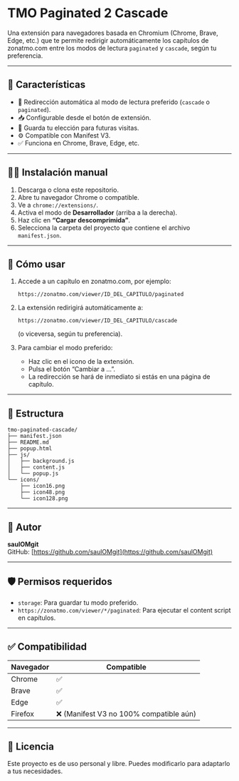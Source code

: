 
# TMO Paginated 2 Cascade

Una extensión para navegadores basada en Chromium (Chrome, Brave, Edge, etc.) que te permite redirigir automáticamente los capítulos de zonatmo.com entre los modos de lectura `paginated` y `cascade`, según tu preferencia.

---

## 📌 Características

- 🔁 Redirección automática al modo de lectura preferido (`cascade` o `paginated`).
- 📥 Configurable desde el botón de extensión.
- 💾 Guarda tu elección para futuras visitas.
- ⚙️ Compatible con Manifest V3.
- ✅ Funciona en Chrome, Brave, Edge, etc.

---

## 🧑‍💻 Instalación manual

1. Descarga o clona este repositorio.
2. Abre tu navegador Chrome o compatible.
3. Ve a `chrome://extensions/`.
4. Activa el modo de **Desarrollador** (arriba a la derecha).
5. Haz clic en **“Cargar descomprimida”**.
6. Selecciona la carpeta del proyecto que contiene el archivo `manifest.json`.

---

## 🧭 Cómo usar

1. Accede a un capítulo en zonatmo.com, por ejemplo:
   ```
   https://zonatmo.com/viewer/ID_DEL_CAPITULO/paginated
   ```
2. La extensión redirigirá automáticamente a:
   ```
   https://zonatmo.com/viewer/ID_DEL_CAPITULO/cascade
   ```
   (o viceversa, según tu preferencia).

3. Para cambiar el modo preferido:
   - Haz clic en el icono de la extensión.
   - Pulsa el botón “Cambiar a ...”.
   - La redirección se hará de inmediato si estás en una página de capítulo.

---

## 📁 Estructura

```
tmo-paginated-cascade/
├── manifest.json
├── README.md
├── popup.html
├── js/
│   ├── background.js
│   ├── content.js
│   └── popup.js
└── icons/
    ├── icon16.png
    ├── icon48.png
    └── icon128.png
```

---

## 🧠 Autor

**saulOMgit**  
GitHub: [https://github.com/saulOMgit](https://github.com/saulOMgit)

---

## 🛡️ Permisos requeridos

- `storage`: Para guardar tu modo preferido.
- `https://zonatmo.com/viewer/*/paginated`: Para ejecutar el content script en capítulos.

---

## ✅ Compatibilidad

| Navegador | Compatible |
|-----------|------------|
| Chrome    | ✅         |
| Brave     | ✅         |
| Edge      | ✅         |
| Firefox   | ❌ (Manifest V3 no 100% compatible aún) |

---

## 📄 Licencia

Este proyecto es de uso personal y libre. Puedes modificarlo para adaptarlo a tus necesidades.
